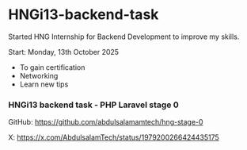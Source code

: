 # HNGi13-backend-task

Started HNG Internship for Backend Development to improve my skills.

Start: Monday, 13th October 2025

- To gain certification
- Networking
- Learn new tips

### HNGi13 backend task - PHP Laravel stage 0

GitHub: https://github.com/abdulsalamamtech/hng-stage-0

X: https://x.com/AbdulsalamTech/status/1979200266424435175
